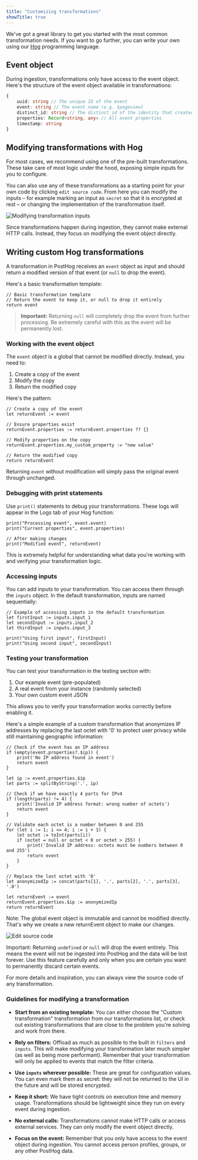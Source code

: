 ```yaml
---
title: "Customizing transformations"
showTitle: true
---
```

We've got a great library to get you started with the most common transformation needs. If you want to go further, you can write your own using our [Hog](/docs/hog) programming language.

## Event object

During ingestion, transformations only have access to the event object. Here's the structure of the event object available in transformations:

```ts
{
    uuid: string // The unique ID of the event
    event: string // The event name (e.g. $pageview)
    distinct_id: string // The distinct_id of the identity that created the event
    properties: Record<string, any> // All event properties
    timestamp: string
}
```

## Modifying transformations with Hog

For most cases, we recommend using one of the pre-built transformations. These take care of most logic under the hood, exposing simple inputs for you to configure.

You can also use any of these transformations as a starting point for your own code by clicking `edit source code`. From here you can modify the inputs – for example marking an input as `secret` so that it is encrypted at rest – or changing the implementation of the transformation itself.

![Modifying transformation inputs](https://res.cloudinary.com/dmukukwp6/image/upload/inputs_6552db269b.png)

Since transformations happen during ingestion, they cannot make external HTTP calls. Instead, they focus on modifying the event object directly.

## Writing custom Hog transformations

A transformation in PostHog receives an `event` object as input and should return a modified version of that event (or `null` to drop the event).

Here's a basic transformation template:

```hog
// Basic transformation template
// Return the event to keep it, or null to drop it entirely
return event
```

> **Important:** Returning `null` will completely drop the event from further processing. Be extremely careful with this as the event will be permanently lost.

### Working with the event object

The `event` object is a global that cannot be modified directly. Instead, you need to:
1. Create a copy of the event
2. Modify the copy
3. Return the modified copy

Here's the pattern:

```hog
// Create a copy of the event
let returnEvent := event

// Ensure properties exist
returnEvent.properties := returnEvent.properties ?? {}

// Modify properties on the copy
returnEvent.properties.my_custom_property := "new value"

// Return the modified copy
return returnEvent
```

Returning `event` without modification will simply pass the original event through unchanged.

### Debugging with print statements

Use `print()` statements to debug your transformations. These logs will appear in the Logs tab of your Hog function:

```hog
print("Processing event", event.event)
print("Current properties", event.properties)

// After making changes
print("Modified event", returnEvent)
```

This is extremely helpful for understanding what data you're working with and verifying your transformation logic.

### Accessing inputs

You can add inputs to your transformation. You can access them through the `inputs` object. In the default transformation, inputs are named sequentially:

```hog
// Example of accessing inputs in the default transformation
let firstInput := inputs.input_1
let secondInput := inputs.input_2
let thirdInput := inputs.input_3

print("Using first input", firstInput)
print("Using second input", secondInput)
```

### Testing your transformation

You can test your transformation in the testing section with:
1. Our example event (pre-populated)
2. A real event from your instance (randomly selected)
3. Your own custom event JSON

This allows you to verify your transformation works correctly before enabling it.

Here's a simple example of a custom transformation that anonymizes IP addresses by replacing the last octet with '0' to protect user privacy while still maintaining geographic information:

```hog
// Check if the event has an IP address
if (empty(event.properties?.$ip)) {
    print('No IP address found in event')
    return event
}

let ip := event.properties.$ip
let parts := splitByString('.', ip)

// Check if we have exactly 4 parts for IPv4
if (length(parts) != 4) {
    print('Invalid IP address format: wrong number of octets')
    return event
}

// Validate each octet is a number between 0 and 255
for (let i := 1; i <= 4; i := i + 1) {
    let octet := toInt(parts[i])
    if (octet = null or octet < 0 or octet > 255) {
        print('Invalid IP address: octets must be numbers between 0 and 255')
        return event
    }
}

// Replace the last octet with '0'
let anonymizedIp := concat(parts[1], '.', parts[2], '.', parts[3], '.0')
    
let returnEvent := event
returnEvent.properties.$ip := anonymizedIp
return returnEvent
```

Note: The global event object is immutable and cannot be modified directly.
That's why we create a new returnEvent object to make our changes.

![Edit source code](https://res.cloudinary.com/dmukukwp6/image/upload/edit_source_1cd6a7f540.png)

Important: Returning `undefined` or `null` will drop the event entirely. This means the event will not be ingested into PostHog and the data will be lost forever. Use this feature carefully and only when you are certain you want to permanently discard certain events.

For more details and inspiration, you can always view the source code of any transformation.

### Guidelines for modifying a transformation

- **Start from an existing template:** You can either choose the "Custom transformation" transformation from our transformations list, or check out existing transformations that are close to the problem you're solving and work from there.

- **Rely on filters:** Offload as much as possible to the built in `filters` and `inputs`. This will make modifying your transformation later much simpler (as well as being more performant). Remember that your transformation will only be applied to events that match the filter criteria.

- **Use `inputs` wherever possible:** These are great for configuration values. You can even mark them as secret: they will not be returned to the UI in the future and will be stored encrypted.

- **Keep it short:** We have tight controls on execution time and memory usage. Transformations should be lightweight since they run on every event during ingestion.

- **No external calls:** Transformations cannot make HTTP calls or access external services. They can only modify the event object directly.

- **Focus on the event:** Remember that you only have access to the event object during ingestion. You cannot access person profiles, groups, or any other PostHog data.
